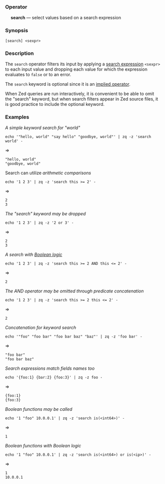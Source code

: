 ### Operator

&emsp; **search** &mdash; select values based on a search expression

### Synopsis
```
[search] <sexpr>
```
### Description

The `search` operator filters its input by applying a [search expression](../search-expressions.md) `<sexpr>`
to each input value and dropping each value for which the expression evaluates
to `false` or to an error.

The `search` keyword is optional since it is an
[implied operator](../pipeline-model.md#implied-operators).

When Zed queries are run interactively, it is convenient to be able to omit
the "search" keyword, but when search filters appear in Zed source files,
it is good practice to include the optional keyword.

### Examples

_A simple keyword search for "world"_
```mdtest-command
echo '"hello, world" "say hello" "goodbye, world"' | zq -z 'search world' -
```
=>
```mdtest-output
"hello, world"
"goodbye, world"
```
Search can utilize _arithmetic comparisons_
```mdtest-command
echo '1 2 3' | zq -z 'search this >= 2' -
```
=>
```mdtest-output
2
3
```
_The "search" keyword may be dropped_
```mdtest-command
echo '1 2 3' | zq -z '2 or 3' -
```
=>
```mdtest-output
2
3
```
_A search with [Boolean logic](../search-expressions.md#boolean-logic)_
```mdtest-command
echo '1 2 3' | zq -z 'search this >= 2 AND this <= 2' -
```
=>
```mdtest-output
2
```
_The AND operator may be omitted through predicate concatenation_
```mdtest-command
echo '1 2 3' | zq -z 'search this >= 2 this <= 2' -
```
=>
```mdtest-output
2
```
_Concatenation for keyword search_
```mdtest-command
echo '"foo" "foo bar" "foo bar baz" "baz"' | zq -z 'foo bar' -
```
=>
```mdtest-output
"foo bar"
"foo bar baz"
```
_Search expressions match fields names too_
```mdtest-command
echo '{foo:1} {bar:2} {foo:3}' | zq -z foo -
```
=>
```mdtest-output
{foo:1}
{foo:3}
```
_Boolean functions may be called_
```mdtest-command
echo '1 "foo" 10.0.0.1' | zq -z 'search is(<int64>)' -
```
=>
```mdtest-output
1
```
_Boolean functions with Boolean logic_
```mdtest-command
echo '1 "foo" 10.0.0.1' | zq -z 'search is(<int64>) or is(<ip>)' -
```
=>
```mdtest-output
1
10.0.0.1
```
